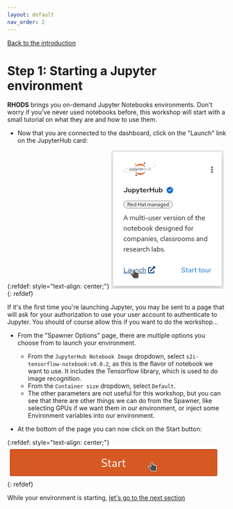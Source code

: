 ```yaml
---
layout: default
nav_order: 2
---
```

[Back to the introduction](index.html)

# Step 1: Starting a Jupyter environment

**RHODS** brings you on-demand Jupyter Notebooks environments. Don't worry if you've never used notebooks before, this workshop will start with a small tutorial on what they are and how to use them.

* Now that you are connected to the dashboard, click on the "Launch" link on the JupyterHub card:

{:refdef: style="text-align: center;"}
![alt text](./assets/img/jh_launch.png "JupyterHub card")
{: refdef}

If it's the first time you're launching Jupyter, you may be sent to a page that will ask for your authorization to use your user account to authenticate to Jupyter. You should of course allow this if you want to do the workshop...

* From the "Spawner Options" page, there are multiple options you choose from to launch your environment.
  * From the `JupyterHub Notebook Image` dropdown, select `s2i-tensorflow-notebook:v0.0.2`, as this is the flavor of notebook we want to use. It includes the Tensorflow library, which is used to do image recognition.
  * From the `Container size` dropdown, select `Default`.
  * The other parameters are not useful for this workshop, but you can see that there are other things we can do from the Spawner, like selecting GPUs if we want them in our environment, or inject some Environment variables into our environment.

* At the bottom of the page you can now click on the Start button:

{:refdef: style="text-align: center;"}
![alt text](./assets/img/j_start.png "Start the environment")
{: refdef}

While your environment is starting, [let's go to the next section](step2.html)
